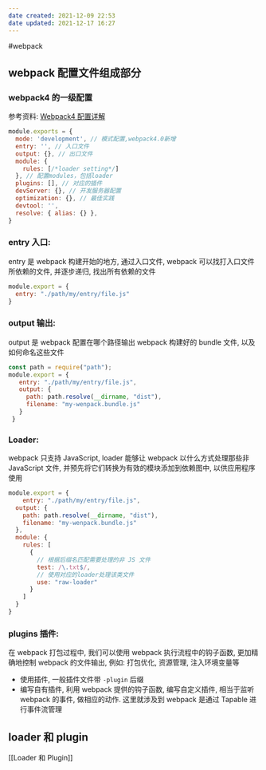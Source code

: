 ```yaml
---
date created: 2021-12-09 22:53
date updated: 2021-12-17 16:27
---
```


#webpack

## webpack 配置文件组成部分

### webpack4 的一级配置

参考资料:
[Webpack4 配置详解](https://lq782655835.github.io/blogs/project/webpack4-2.config-setting.html)

```javascript
module.exports = {
  mode: 'development', // 模式配置,webpack4.0新增
  entry: '', // 入口文件
  output: {}, // 出口文件
  module: {
    rules: [/*loader setting*/]
  }, // 配置modules，包括loader
  plugins: [], // 对应的插件
  devServer: {}, // 开发服务器配置
  optimization: {}, // 最佳实践
  devtool: '',
  resolve: { alias: {} },
}

```

### entry 入口:

entry 是 webpack 构建开始的地方, 通过入口文件, webpack 可以找打入口文件所依赖的文件, 并逐步递归, 找出所有依赖的文件

```javascript
module.export = {
  entry: "./path/my/entry/file.js"
}
```

### output 输出:

output 是 webpack 配置在哪个路径输出 webpack 构建好的 bundle 文件, 以及如何命名这些文件

```javascript
const path = require("path");
module.export = {
   entry: "./path/my/entry/file.js",
   output: {
     path: path.resolve(__dirname, "dist"),
     filename: "my-wenpack.bundle.js"
   }
 }
```

### Loader:

webpack 只支持 JavaScript, loader 能够让 webpack 以什么方式处理那些非 JavaScript 文件, 并预先将它们转换为有效的模块添加到依赖图中, 以供应用程序使用

```javascript
module.export = {
    entry: "./path/my/entry/file.js",
  output: {
    path: path.resolve(__dirname, "dist"),
    filename: "my-wenpack.bundle.js"
  },
  module: {
    rules: [
      {
        // 根据后缀名匹配需要处理的非 JS 文件
        test: /\.txt$/,
        // 使用对应的loader处理该类文件
        use: "raw-loader"
      }
    ]
  }
}
```
### plugins 插件:

在 webpack 打包过程中, 我们可以使用 webpack 执行流程中的钩子函数, 更加精确地控制 webpack 的文件输出, 例如: 打包优化, 资源管理, 注入环境变量等

- 使用插件, 一般插件文件带 `-plugin` 后缀
- 编写自有插件, 利用 webpack 提供的钩子函数, 编写自定义插件, 相当于监听 webpack 的事件, 做相应的动作. 这里就涉及到 webpack 是通过 Tapable 进行事件流管理

## loader 和 plugin
[[Loader 和 Plugin]]
